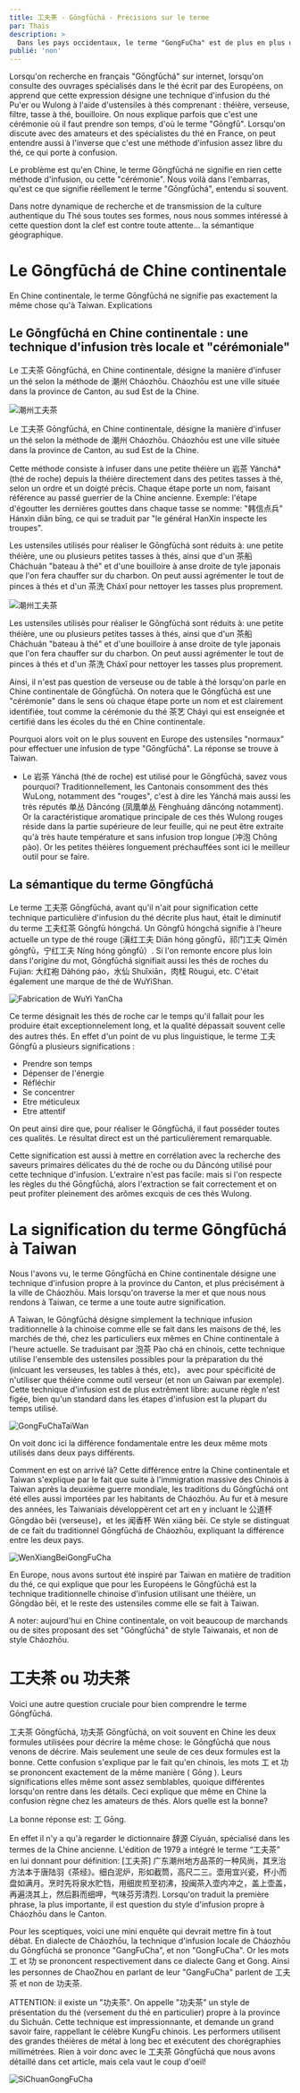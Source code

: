 ```yaml
---
title: 工夫茶 - Gōngfūchá - Précisions sur le terme
par: Thaïs
description: >
  Dans les pays occidentaux, le terme "GongFuCha" est de plus en plus utilisé. Mais qu'en est il véritablement de ce terme aux multiples facettes. Précisions dans cet article. 
publié: 'non'
---
```


Lorsqu'on recherche en français "Gōngfūchá" sur internet, lorsqu'on consulte des ouvrages spécialisés dans le thé écrit par des Européens, on apprend que cette expression désigne une technique d'infusion du thé Pu'er ou Wulong à l'aide d'ustensiles à thés comprenant : théière, verseuse, filtre, tasse à thé, bouilloire. On nous explique parfois que c'est une cérémonie où il faut prendre son temps, d'où le terme "Gōngfū". Lorsqu'on discute avec des amateurs et des spécialistes du thé en France, on peut entendre aussi à l'inverse que c'est une méthode d'infusion assez libre du thé, ce qui porte à confusion. 

Le problème est qu'en Chine, le terme Gōngfūchá ne signifie en rien cette méthode d'infusion, ou cette "cérémonie". Nous voilà dans l'embarras, qu'est ce que signifie réellement le terme "Gōngfūchá", entendu si souvent. 

Dans notre dynamique de recherche et de transmission de la culture authentique du Thé sous toutes ses formes, nous nous sommes intéressé à cette question dont la clef est contre toute attente... la sémantique géographique.

# Le Gōngfūchá de Chine continentale

En Chine continentale, le terme Gōngfūchá ne signifie pas exactement la même chose qu'à Taiwan. Explications

## Le Gōngfūchá en Chine continentale : une technique d'infusion très locale et "cérémoniale"

Le 工夫茶 Gōngfūchá, en Chine continentale, désigne la manière d'infuser un thé selon la méthode de 潮州 Cháozhōu. Cháozhōu est une ville située dans la province de Canton, au sud Est de la Chine. 

![潮州工夫茶](/assets/media/潮州工夫茶1.jpeg)

Le 工夫茶 Gōngfūchá, en Chine continentale, désigne la manière d'infuser un thé selon la méthode de 潮州 Cháozhōu. Cháozhōu est une ville située dans la province de Canton, au sud Est de la Chine. 

Cette méthode consiste à infuser dans une petite théière un 岩茶 Yánchá* (thé de roche) depuis la théière directement dans des petites tasses à thé, selon un ordre et un doigté précis. Chaque étape porte un nom, faisant référence au passé guerrier de la Chine ancienne. 
Exemple: l'étape d'égoutter les dernières gouttes dans chaque tasse se nomme: "韩信点兵" Hánxìn diǎn bīng, ce qui se traduit par "le général HanXin inspecte les troupes".

Les ustensiles utilisés pour réaliser le Gōngfūchá sont réduits à: une petite théière, une ou plusieurs petites tasses à thés, ainsi que d'un 茶船 Cháchuán "bateau à thé" et d'une bouilloire à anse droite de tyle japonais que l'on fera chauffer sur du charbon. On peut aussi agrémenter le tout de pinces à thés et d'un 茶洗 Cháxǐ pour nettoyer les tasses plus proprement. 

![潮州工夫茶](/assets/media/潮州工夫茶3.png)

Les ustensiles utilisés pour réaliser le Gōngfūchá sont réduits à: une petite théière, une ou plusieurs petites tasses à thés, ainsi que d'un 茶船 Cháchuán "bateau à thé" et d'une bouilloire à anse droite de tyle japonais que l'on fera chauffer sur du charbon. On peut aussi agrémenter le tout de pinces à thés et d'un 茶洗 Cháxǐ pour nettoyer les tasses plus proprement. 

Ainsi, il n'est pas question de verseuse ou de table à thé lorsqu'on parle en Chine continentale de Gōngfūchá. 
On notera que le Gōngfūchá est une "cérémonie" dans le sens où chaque étape porte un nom et est clairement identifiée, tout comme la cérémonie du thé 茶艺 Cháyì qui est enseignée et certifié dans les écoles du thé en Chine continentale. 

Pourquoi alors voit on le plus souvent en Europe des ustensiles "normaux" pour effectuer une infusion de type "Gōngfūchá". 
La réponse se trouve à Taiwan. 

* Le 岩茶 Yánchá (thé de roche) est utilisé pour le Gōngfūchá, savez vous pourquoi? 
Traditionnellement, les Cantonais consomment des thés WuLong, notamment des "rouges", c'est à dire les Yánchá mais aussi les très réputés 单丛 Dāncóng (凤凰单丛 Fènghuáng dāncóng notamment). Or la caractéristique aromatique principale de ces thés Wulong rouges réside dans la partie supérieure de leur feuille, qui ne peut être extraite qu'à très haute température et sans infusion trop longue (冲泡 Chōng pào). Or les petites théières longuement préchauffées sont ici le meilleur outil pour se faire.

## La sémantique du terme Gōngfūchá

Le terme 工夫茶 Gōngfūchá, avant qu'il n'ait pour signification cette technique particulière d'infusion du thé décrite plus haut, était le diminutif du terme 工夫红茶 Gōngfū hóngchá. Un Gōngfū hóngchá signifie à l'heure actuelle un type de thé rouge (滇红工夫 Diān hóng gōngfū，祁门工夫 Qímén gōngfū，宁红工夫 Níng hóng gōngfū）. 
Si l'on remonte encore plus loin dans l'origine du mot, Gōngfūchá signifiait aussi les thés de roches du Fujian: 大红袍 Dàhóng páo，水仙 Shuǐxiān，肉桂 Ròuguì, etc. C'était également une marque de thé de WuYiShan. 

![Fabrication de WuYi YanCha](/assets/media/武夷岩茶.jpeg)

Ce terme désignait les thés de roche car le temps qu'il fallait pour les produire était exceptionnelement long, et la qualité dépassait souvent celle des autres thés. En effet d'un point de vu plus linguistique, le terme 工夫 Gōngfū a plusieurs significations :
- Prendre son temps
- Dépenser de l'énergie
- Réfléchir
- Se concentrer
- Etre méticuleux
- Etre attentif

On peut ainsi dire que, pour réaliser le Gōngfūchá, il faut posséder toutes ces qualités. Le résultat direct est un thé particulièrement remarquable. 

Cette signification est aussi à mettre en corrélation avec la recherche des saveurs primaires délicates du thé de roche ou du Dāncóng utilisé pour cette technique d'infusion. L'extraire n'est pas facile: mais si l'on respecte les règles du thé Gōngfūchá, alors l'extraction se fait correctement et on peut profiter pleinement des arômes excquis de ces thés Wulong.

# La signification du terme Gōngfūchá à Taiwan

Nous l'avons vu, le terme Gōngfūchá en Chine continentale désigne une technique d'infusion propre à la province du Canton, et plus précisément à la ville de Cháozhōu. Mais lorsqu'on traverse la mer et que nous nous rendons à Taiwan, ce terme a une toute autre signification. 

A Taiwan, le Gōngfūchá désigne simplement la technique infusion traditionnelle à la chinoise comme elle se fait dans les maisons de thé, les marchés de thé, chez les particuliers eux mêmes en Chine continentale à l'heure actuelle. Se traduisant par 泡茶 Pào chá en chinois, cette technique utilise l'ensemble des ustensiles possibles pour la préparation du thé (inlcuant les verseuses, les tables à thés, etc)， avec pour spécificité de n'utiliser que théière comme outil verseur (et non un Gaiwan par exemple). 
Cette technique d'infusion est de plus extrêment libre: aucune règle n'est figée, bien qu'un standard dans les étapes d'infusion est la plupart du temps utilisé. 

![GongFuChaTaiWan](/assets/media/gongfucha-taiwan1.jpg)

On voit donc ici la différence fondamentale entre les deux même mots utilisés dans deux pays différents. 

Comment en est on arrivé là? 
Cette différence entre la Chine continentale et Taiwan s'explique par le fait que suite à l'immigration massive des Chinois à Taiwan après la deuxième guerre mondiale, les traditions du Gōngfūchá ont été elles aussi importées par les habitants de Cháozhōu. Au fur et à mesure des années, les Taiwaniais développèrent cet art en y incluant le 公道杯 Gōngdào bēi (verseuse)，et les 闻香杯 Wén xiāng bēi. Ce style se distinguat de ce fait du traditionnel Gōngfūchá de Cháozhōu, expliquant la différence entre les deux pays.

![WenXiangBeiGongFuCha](/assets/media/Gongfucha%20taiwan.jpg)

En Europe, nous avons surtout été inspiré par Taiwan en matière de tradition du thé, ce qui explique que pour les Européens le Gōngfūchá est la technique traditionnelle chinoise d'infusion utilisant une théière, un Gōngdào bēi, et le reste des ustensiles comme elle se fait à Taiwan.

A noter: aujourd'hui en Chine continentale, on voit beaucoup de marchands ou de sites proposant des set "Gōngfūchá" de style Taiwanais, et non de style Cháozhōu.   

# 工夫茶 ou 功夫茶

Voici une autre question cruciale pour bien comprendre le terme Gōngfūchá. 

工夫茶 Gōngfūchá, 功夫茶 Gōngfūchá, on voit souvent en Chine les deux formules utilisées pour décrire la même chose: le Gōngfūchá que nous venons de décrire. Mais seulement une seule de ces deux formules est la bonne. Cette confusion s'explique par le fait qu'en chinois, les mots 工 et 功 se prononcent exactement de la même manière ( Gōng ). Leurs significations elles même sont assez semblables, quoique différentes lorsqu'on rentre dans les détails. Ceci explique que même en Chine la confusion règne chez les amateurs de thés. 
Alors quelle est la bonne? 

La bonne réponse est: 工 Gōng. 

En effet il n'y a qu'à regarder le dictionnaire 辞源 Cíyuán, spécialisé dans les termes de la Chine ancienne. L'édition de 1979 a intégré le terme “工夫茶” en lui donnant pour définition: [工夫茶] 广东潮州地方品茶的一种风尚，其烹治方法本于唐陆羽《茶经》。细白泥炉，形如截筒，高尺二三。壶用宜兴瓷，杯小而盘如满月。烹时先将泉水贮铛，用细炭煎至初沸，投闽茶入壶内冲之，盖上壶盖，再遍浇其上，然后斟而细呷，气味芬芳清烈. Lorsqu'on traduit la première phrase, la plus importante, il est question du style d'infusion propre à Cháozhōu dans le Canton. 

Pour les sceptiques, voici une mini enquête qui devrait mettre fin à tout débat. 
En dialecte de Cháozhōu, la technique d'infusion locale de Cháozhōu du Gōngfūchá se prononce "GangFuCha", et non "GongFuCha". Or les mots 工 et 功 se prononcent respectivement dans ce dialecte Gang et Gong. Ainsi les personnes de ChaoZhou en parlant de leur "GangFuCha" parlent de 工夫茶 et non de 功夫茶.

ATTENTION: il existe un "功夫茶". 
On appelle "功夫茶" un style de présentation du thé (versement du thé en particulier) propre à la province du Sìchuān. Cette technique est impressionnante, et demande un grand savoir faire, rappellant le célèbre KungFu chinois. Les performers utilisent des grandes théières de métal à long bec et exécutent des chorégraphies millimétrées. Rien à voir donc avec le 工夫茶 Gōngfūchá que nous avons détaillé dans cet article, mais cela vaut le coup d'oeil!

![SiChuanGongFuCha](assets/media/gongfucha%20sichuan.jpeg)



